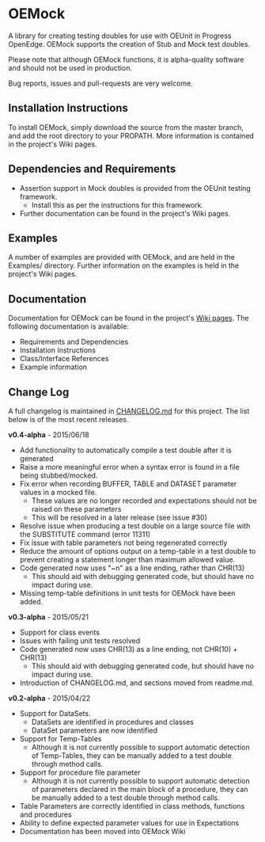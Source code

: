 OEMock
======

A library for creating testing doubles for use with OEUnit in Progress OpenEdge. 
OEMock supports the creation of Stub and Mock test doubles.

Please note that although OEMock functions, it is alpha-quality software and should not be used in production.

Bug reports, issues and pull-requests are very welcome.

Installation Instructions
-------------------------
To install OEMock, simply download the source from the master branch, and add the root directory to your PROPATH. More information is contained in the project's Wiki pages.

Dependencies and Requirements
-----------------------------

* Assertion support in Mock doubles is provided from the OEUnit testing framework.
  * Install this as per the instructions for this framework.
* Further documentation can be found in the project's Wiki pages.

Examples
--------
A number of examples are provided with OEMock, and are held in the Examples/ directory. Further information on the examples is held in the project's Wiki pages.

Documentation
-------------
Documentation for OEMock can be found in the project's [Wiki pages](../../wiki). The following documentation is available:
* Requirements and Dependencies
* Installation Instructions
* Class/Interface References
* Example information

Change Log
----------
A full changelog is maintained in [CHANGELOG.md](CHANGELOG.md) for this project. The list below is of the most recent releases.

**v0.4-alpha** - 2015/06/18
* Add functionality to automatically compile a test double after it is generated
* Raise a more meaningful error when a syntax error is found in a file being stubbed/mocked.
* Fix error when recording BUFFER, TABLE and DATASET parameter values in a mocked file.
  * These values are no longer recorded and expectations should not be raised on these parameters
  * This will be resolved in a later release (see issue #30)
* Resolve issue when producing a test double on a large source file with the SUBSTITUTE command (error 11311)
* Fix issue with table parameters not being regenerated correctly
* Reduce the amount of options output on a temp-table in a test double to prevent creating a statement longer than maximum allowed value.
* Code generated now uses "~n" as a line ending, rather than CHR(13)
  * This should aid with debugging generated code, but should have no impact during use.
* Missing temp-table definitions in unit tests for OEMock have been added.

**v0.3-alpha** - 2015/05/21
* Support for class events
* Issues with failing unit tests resolved
* Code generated now uses CHR(13) as a line ending, not CHR(10) + CHR(13)
  * This should aid with debugging generated code, but should have no impact during use.
* Introduction of CHANGELOG.md, and sections moved from readme.md.

**v0.2-alpha** - 2015/04/22
* Support for DataSets.
  * DataSets are identified in procedures and classes
  * DataSet parameters are now identified
* Support for Temp-Tables
  * Although it is not currently possible to support automatic detection of Temp-Tables, they can be manually added to a test double through method calls.
* Support for procedure file parameter
  * Although it is not currently possible to support automatic detection of parameters declared in the main block of a procedure, they can be manually added to a test double through method calls.
* Table Parameters are correctly identified in class methods, functions and procedures
* Ability to define expected parameter values for use in Expectations
* Documentation has been moved into OEMock Wiki
